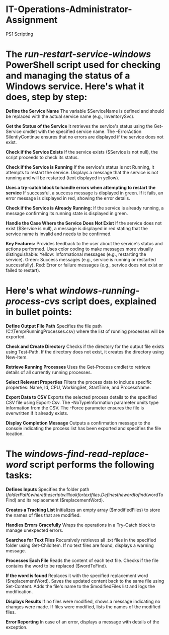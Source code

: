 # IT-Operations-Administrator-Assignment
PS1 Scripting


# **The _run-restart-service-windows_ PowerShell script used for checking and managing the status of a Windows service. Here's what it does, step by step:**

**Define the Service Name**
The variable $ServiceName is defined and should be replaced with the actual service name (e.g., InventorySvc).

**Get the Status of the Service**
It retrieves the service's status using the Get-Service cmdlet with the specified service name.
The -ErrorAction SilentlyContinue ensures that no errors are displayed if the service does not exist.

**Check if the Service Exists**
If the service exists ($Service is not null), the script proceeds to check its status.

**Check if the Service is Running**
If the service's status is not Running, it attempts to restart the service.
Displays a message that the service is not running and will be restarted (text displayed in yellow).

**Uses a try-catch block to handle errors when attempting to restart the service**
If successful, a success message is displayed in green.
If it fails, an error message is displayed in red, showing the error details.

**Check if the Service is Already Running:**
If the service is already running, a message confirming its running state is displayed in green.

**Handle the Case Where the Service Does Not Exist**
If the service does not exist ($Service is null), a message is displayed in red stating that the service name is invalid and needs to be confirmed.

**Key Features:**
Provides feedback to the user about the service's status and actions performed.
Uses color coding to make messages more visually distinguishable:
Yellow: Informational messages (e.g., restarting the service).
Green: Success messages (e.g., service is running or restarted successfully).
Red: Error or failure messages (e.g., service does not exist or failed to restart).


# **Here's what _windows-running-process-cvs_ script does, explained in bullet points:**

**Define Output File Path**
Specifies the file path (C:\Temp\RunningProcesses.csv) where the list of running processes will be exported.

**Check and Create Directory**
Checks if the directory for the output file exists using Test-Path.
If the directory does not exist, it creates the directory using New-Item.

**Retrieve Running Processes**
Uses the Get-Process cmdlet to retrieve details of all currently running processes.

**Select Relevant Properties**
Filters the process data to include specific properties: Name, Id, CPU, WorkingSet, StartTime, and ProcessName.

**Export Data to CSV**
Exports the selected process details to the specified CSV file using Export-Csv.
The -NoTypeInformation parameter omits type information from the CSV.
The -Force parameter ensures the file is overwritten if it already exists.

**Display Completion Message**
Outputs a confirmation message to the console indicating the process list has been exported and specifies the file location.


# **The _windows-find-read-replace-word_ script performs the following tasks:**

**Defines Inputs**
Specifies the folder path ($folderPath) where the script will look for text files.
Defines the word to find ($wordToFind) and its replacement ($replacementWord).

**Creates a Tracking List**
Initializes an empty array ($modifiedFiles) to store the names of files that are modified.

**Handles Errors Gracefully**
Wraps the operations in a Try-Catch block to manage unexpected errors.

**Searches for Text Files**
Recursively retrieves all .txt files in the specified folder using Get-ChildItem.
If no text files are found, displays a warning message.

**Processes Each File**
Reads the content of each text file.
Checks if the file contains the word to be replaced ($wordToFind).

**If the word is found**
Replaces it with the specified replacement word ($replacementWord).
Saves the updated content back to the same file using Set-Content.
Adds the file's name to the $modifiedFiles list and logs the modification.

**Displays Results**
If no files were modified, shows a message indicating no changes were made.
If files were modified, lists the names of the modified files.

**Error Reporting**
In case of an error, displays a message with details of the exception.
